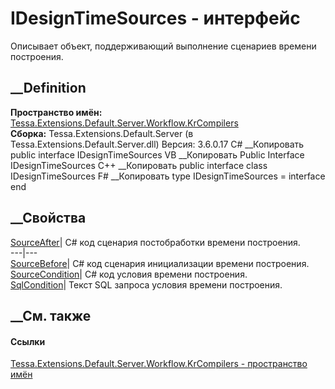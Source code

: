 # IDesignTimeSources - интерфейс
Описывает объект, поддерживающий выполнение сценариев времени построения.
## __Definition
 **Пространство имён:**
[Tessa.Extensions.Default.Server.Workflow.KrCompilers](N_Tessa_Extensions_Default_Server_Workflow_KrCompilers.htm)  
 **Сборка:** Tessa.Extensions.Default.Server (в
Tessa.Extensions.Default.Server.dll) Версия: 3.6.0.17
C# __Копировать
     public interface IDesignTimeSources
VB __Копировать
     Public Interface IDesignTimeSources
C++ __Копировать
     public interface class IDesignTimeSources
F# __Копировать
     type IDesignTimeSources = interface end
##  __Свойства
[SourceAfter](P_Tessa_Extensions_Default_Server_Workflow_KrCompilers_IDesignTimeSources_SourceAfter.htm)|
C# код сценария постобработки времени построения.  
---|---  
[SourceBefore](P_Tessa_Extensions_Default_Server_Workflow_KrCompilers_IDesignTimeSources_SourceBefore.htm)|
C# код сценария инициализации времени построения.  
[SourceCondition](P_Tessa_Extensions_Default_Server_Workflow_KrCompilers_IDesignTimeSources_SourceCondition.htm)|
C# код условия времени построения.  
[SqlCondition](P_Tessa_Extensions_Default_Server_Workflow_KrCompilers_IDesignTimeSources_SqlCondition.htm)|
Текст SQL запроса условия времени построения.  
## __См. также
#### Ссылки
[Tessa.Extensions.Default.Server.Workflow.KrCompilers - пространство
имён](N_Tessa_Extensions_Default_Server_Workflow_KrCompilers.htm)
